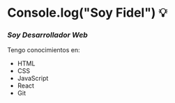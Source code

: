 # Console.log("Soy Fidel") :bulb:

### _Soy Desarrollador Web_

<div>
	<p>Tengo conocimientos en:</p>
	<ul>
		<li>HTML</li>
		<li>CSS</li>
		<li>JavaScript</li>
		<li>React</li>
		<li>Git</li>
	</ul>
</div>





